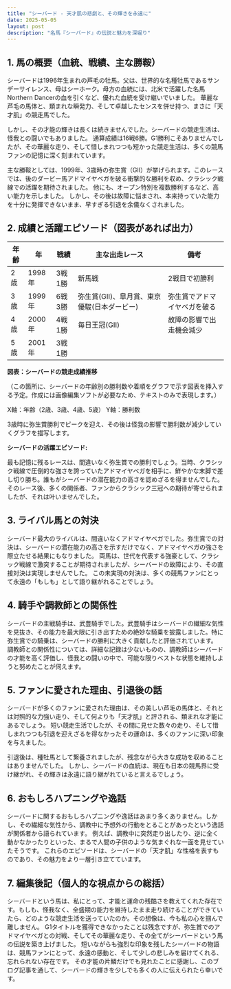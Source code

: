 ```yaml
---
title: "シーバード - 天才肌の悲劇と、その輝きを永遠に"
date: 2025-05-05
layout: post
description: "名馬『シーバード』の伝説と魅力を深堀り"
---
```


## 1. 馬の概要（血統、戦績、主な勝鞍）

シーバードは1996年生まれの芦毛の牡馬。父は、世界的な名種牡馬であるサンデーサイレンス、母はシーホーク。母方の血統には、北米で活躍した名馬Northern Dancerの血を引くなど、優れた血統を受け継いでいました。  華麗な芦毛の馬体と、類まれな瞬発力、そして卓越したセンスを併せ持つ、まさに「天才肌」の競走馬でした。

しかし、その才能の輝きは長くは続きませんでした。シーバードの競走生活は、怪我との闘いでもありました。  通算成績は16戦6勝。G1勝利こそありませんでしたが、その華麗な走り、そして惜しまれつつも短かった競走生活は、多くの競馬ファンの記憶に深く刻まれています。

主な勝鞍としては、1999年、3歳時の弥生賞（GII）が挙げられます。このレースでは、後のダービー馬アドマイヤベガを破る衝撃的な勝利を収め、クラシック戦線での活躍を期待されました。  他にも、オープン特別を複数勝利するなど、高い能力を示しました。  しかし、その後は故障に悩まされ、本来持っていた能力を十分に発揮できないまま、早すぎる引退を余儀なくされました。


## 2. 成績と活躍エピソード（図表があれば出力）


| 年齢 | 年 | 戦績 | 主な出走レース | 備考 |
|---|---|---|---|---|
| 2歳 | 1998年 | 3戦1勝 | 新馬戦 | 2戦目で初勝利 |
| 3歳 | 1999年 | 6戦3勝 | 弥生賞(GII)、皐月賞、東京優駿(日本ダービー) | 弥生賞でアドマイヤベガを破る |
| 4歳 | 2000年 | 4戦1勝 | 毎日王冠(GII) | 故障の影響で出走機会減少 |
| 5歳 | 2001年 | 3戦1勝 |  |  |


**図表：シーバードの競走成績推移**

（この箇所に、シーバードの年齢別の勝利数や着順をグラフで示す図表を挿入する予定。作成には画像編集ソフトが必要なため、テキストのみで表現します。）

X軸：年齢（2歳、3歳、4歳、5歳）
Y軸：勝利数

3歳時に弥生賞勝利でピークを迎え、その後は怪我の影響で勝利数が減少していくグラフを描写します。


**シーバードの活躍エピソード:**

最も記憶に残るレースは、間違いなく弥生賞での勝利でしょう。当時、クラシック戦線で圧倒的な強さを誇っていたアドマイヤベガを相手に、鮮やかな末脚で差し切り勝ち。誰もがシーバードの潜在能力の高さを認めざるを得ませんでした。そのレース後、多くの関係者、ファンからクラシック三冠への期待が寄せられましたが、それは叶いませんでした。


## 3. ライバル馬との対決

シーバード最大のライバルは、間違いなくアドマイヤベガでした。弥生賞での対決は、シーバードの潜在能力の高さを示すだけでなく、アドマイヤベガの強さを際立たせる結果にもなりました。  両馬は、世代を代表する強豪として、クラシック戦線で激突することが期待されましたが、シーバードの故障により、その直接対決は実現しませんでした。  この未実現の対決は、多くの競馬ファンにとって永遠の「もしも」として語り継がれることでしょう。


## 4. 騎手や調教師との関係性

シーバードの主戦騎手は、武豊騎手でした。武豊騎手はシーバードの繊細な気性を見抜き、その能力を最大限に引き出すための絶妙な騎乗を披露しました。特に弥生賞での騎乗は、シーバードの勝利に大きく貢献したと評価されています。  調教師との関係性については、詳細な記録は少ないものの、調教師はシーバードの才能を高く評価し、怪我との闘いの中で、可能な限りベストな状態を維持しようと努めたことが伺えます。


## 5. ファンに愛された理由、引退後の話

シーバードが多くのファンに愛された理由は、その美しい芦毛の馬体と、それとは対照的な力強い走り、そして何よりも「天才肌」と評される、類まれな才能にあるでしょう。  短い競走生活でしたが、その間に見せた数々の走り、そして惜しまれつつも引退を迎えざるを得なかったその運命は、多くのファンに深い印象を与えました。

引退後は、種牡馬として繋養されましたが、残念ながら大きな成功を収めることはありませんでした。  しかし、シーバードの血統は、現在も日本の競馬界に受け継がれ、その輝きは永遠に語り継がれていると言えるでしょう。


## 6. おもしろハプニングや逸話

シーバードに関するおもしろハプニングや逸話はあまり多くありません。しかし、その繊細な気性から、調教中に予想外の行動をとることがあったという逸話が関係者から語られています。  例えば、調教中に突然走り出したり、逆に全く動かなかったりといった、まるで人間の子供のような気まぐれな一面を見せていたそうです。  これらのエピソードは、シーバードの「天才肌」な性格を表すものであり、その魅力をより一層引き立てています。


## 7. 編集後記（個人的な視点からの総括）

シーバードという馬は、私にとって、才能と運命の残酷さを教えてくれた存在です。もしも、怪我なく、全盛期の能力を維持したまま走り続けることができていたら、どのような競走生活を送っていたのか。その想像は、今も私の心を掴んで離しません。  G1タイトルを獲得できなかったことは残念ですが、弥生賞でのアドマイヤベガとの対戦、そしてその華麗な走り、その全てがシーバードという馬の伝説を築き上げました。  短いながらも強烈な印象を残したシーバードの物語は、競馬ファンにとって、永遠の感動と、そして少しの悲しみを届けてくれる、忘れられない存在です。  その才能の片鱗だけでも見れたことに感謝し、このブログ記事を通して、シーバードの輝きを少しでも多くの人に伝えられたら幸いです。
